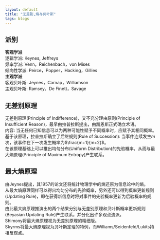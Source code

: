 ```yaml
---
layout: default
title: "无差别,熵与贝叶斯"
tags: blogs
---
```

<head>
    <script src="https://cdn.mathjax.org/mathjax/latest/MathJax.js?config=TeX-AMS-MML_HTMLorMML" type="text/javascript"></script>
    <script type="text/x-mathjax-config">
        MathJax.Hub.Config({
            tex2jax: {
            skipTags: ['script', 'noscript', 'style', 'textarea', 'pre'],
            inlineMath: [['$','$']]
            }
        });
    </script>
</head>

## 派别
**客观学派**   
  逻辑学派: Keynes, Jeffreys  
  频率学派: Venn，Reichenbach，von Mises   
  倾向性学派: Peirce，Popper，Hacking，Gillies   
**主观学派**  
  客观贝叶斯: Jeynes，Carnap，Williamson  
  主观贝叶斯: Ramsey，De Finett，Savage  
  
## 无差别原理
无差别原理(Principle of Indifference)，又不充分理由原则(Principle of Insufficient Reason)，最早由拉普拉斯提出，由凯恩斯正式确立术语。  
内容: 当无任何已知信息可以为两种可能性赋予不同概率时，应赋予其相同概率。  
基于该原理，拉普拉斯确立了后继规则(Rule of Succession): 当事件连续发生$m$次，该事件在下一次发生概率为$\frac{m+1}{m+2}$。  
在该原理基础上可以推出均匀分布(Uniform Distribution)的先验概率，从而与最大熵原理(Principle of Maximum Entropy)产生联系。  

## 最大熵原理
由Jeynes提出，其1957的论文还将统计物理学中的熵还原为信息论中的熵。  
从最大熵原理同样可以得出均匀分布的先验概率，另外还可以得到概率更新规则(Updating Rule)，即在获得新信息时将对事件的先验概率更新为后验概率的规则。  
由此最大熵原理推演出的两个结果分别与无差别原理和贝叶斯概率更新规则(Beyasian Updating Rule)产生联系，并分化出许多观点流派。  
Shimony将最大熵原理视为无差别原理的精细版。  
Skyrms将最大熵原理视为贝叶斯定理的特例，而Williams/Seidenfeld/Lukits持相反观点。  
